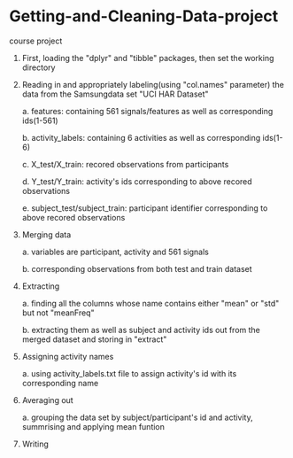 # Getting-and-Cleaning-Data-project
course project
1.  First, loading the "dplyr" and "tibble" packages, then set the working directory

2.  Reading in and appropriately labeling(using "col.names" parameter) the data from the Samsungdata set "UCI HAR Dataset"

    a. features: containing 561 signals/features as well as corresponding ids(1-561)

    b. activity_labels: containing 6 activities as well as corresponding ids(1-6)

    c. X_test/X_train: recored observations from participants

    d. Y_test/Y_train: activity's ids corresponding to above recored observations

    e. subject_test/subject_train: participant identifier corresponding to above recored observations

3.  Merging data

    a. variables are participant, activity and 561 signals

    b. corresponding observations from both test and train dataset

4.  Extracting

    a. finding all the columns whose name contains either "mean" or "std" but not "meanFreq"

    b. extracting them as well as subject and activity ids out from the merged dataset and storing in "extract"

5.  Assigning activity names

    a. using activity_labels.txt file to assign activity's id with its corresponding name

6.  Averaging out

    a. grouping the data set by subject/participant's id and activity, summrising and applying mean funtion 

7.  Writing
